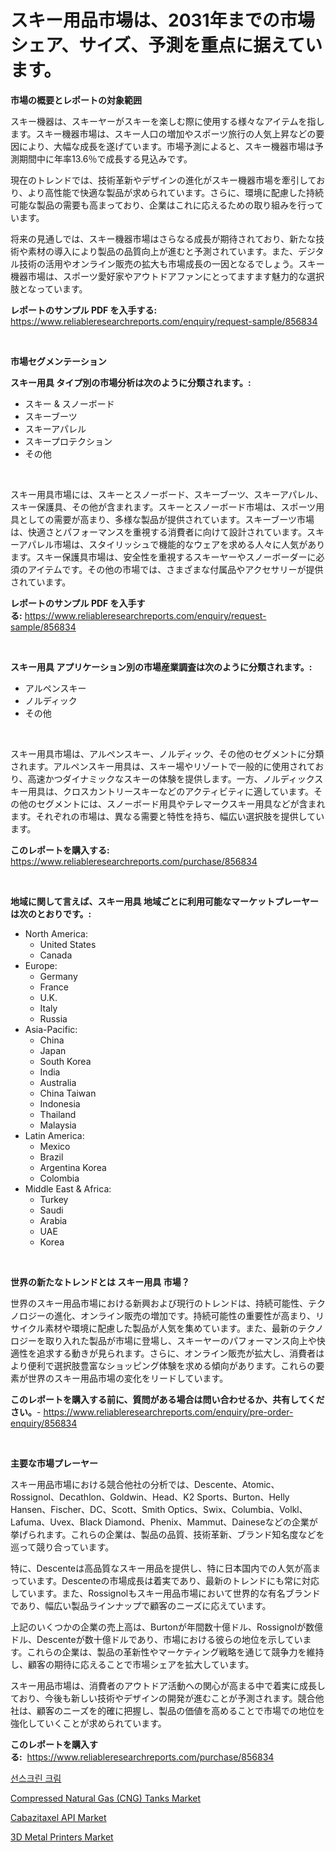 <p><h1>スキー用品市場は、2031年までの市場シェア、サイズ、予測を重点に据えています。</h1></p><p><strong>市場の概要とレポートの対象範囲</strong></p>
<p><p>スキー機器は、スキーヤーがスキーを楽しむ際に使用する様々なアイテムを指します。スキー機器市場は、スキー人口の増加やスポーツ旅行の人気上昇などの要因により、大幅な成長を遂げています。市場予測によると、スキー機器市場は予測期間中に年率13.6％で成長する見込みです。</p><p>現在のトレンドでは、技術革新やデザインの進化がスキー機器市場を牽引しており、より高性能で快適な製品が求められています。さらに、環境に配慮した持続可能な製品の需要も高まっており、企業はこれに応えるための取り組みを行っています。</p><p>将来の見通しでは、スキー機器市場はさらなる成長が期待されており、新たな技術や素材の導入により製品の品質向上が進むと予測されています。また、デジタル技術の活用やオンライン販売の拡大も市場成長の一因となるでしょう。スキー機器市場は、スポーツ愛好家やアウトドアファンにとってますます魅力的な選択肢となっています。</p></p>
<p><strong>レポートのサンプル PDF を入手する:</strong> <a href="https://www.reliableresearchreports.com/enquiry/request-sample/856834">https://www.reliableresearchreports.com/enquiry/request-sample/856834</a></p>
<p>&nbsp;</p>
<p><strong>市場セグメンテーション</strong></p>
<p><strong>スキー用具 タイプ別の市場分析は次のように分類されます。:</strong></p>
<p><ul><li>スキー & スノーボード</li><li>スキーブーツ</li><li>スキーアパレル</li><li>スキープロテクション</li><li>その他</li></ul></p>
<p>&nbsp;</p>
<p><p>スキー用具市場には、スキーとスノーボード、スキーブーツ、スキーアパレル、スキー保護具、その他が含まれます。スキーとスノーボード市場は、スポーツ用具としての需要が高まり、多様な製品が提供されています。スキーブーツ市場は、快適さとパフォーマンスを重視する消費者に向けて設計されています。スキーアパレル市場は、スタイリッシュで機能的なウェアを求める人々に人気があります。スキー保護具市場は、安全性を重視するスキーヤーやスノーボーダーに必須のアイテムです。その他の市場では、さまざまな付属品やアクセサリーが提供されています。</p></p>
<p><strong>レポートのサンプル PDF を入手する:</strong>&nbsp;<a href="https://www.reliableresearchreports.com/enquiry/request-sample/856834">https://www.reliableresearchreports.com/enquiry/request-sample/856834</a></p>
<p>&nbsp;</p>
<p><strong> スキー用具 アプリケーション別の市場産業調査は次のように分類されます。:</strong></p>
<p><ul><li>アルペンスキー</li><li>ノルディック</li><li>その他</li></ul></p>
<p>&nbsp;</p>
<p><p>スキー用具市場は、アルペンスキー、ノルディック、その他のセグメントに分類されます。アルペンスキー用具は、スキー場やリゾートで一般的に使用されており、高速かつダイナミックなスキーの体験を提供します。一方、ノルディックスキー用具は、クロスカントリースキーなどのアクティビティに適しています。その他のセグメントには、スノーボード用具やテレマークスキー用具などが含まれます。それぞれの市場は、異なる需要と特性を持ち、幅広い選択肢を提供しています。</p></p>
<p><strong>このレポートを購入する:</strong>&nbsp; <a href="https://www.reliableresearchreports.com/purchase/856834">https://www.reliableresearchreports.com/purchase/856834</a></p>
<p>&nbsp;</p>
<p><strong>地域に関して言えば、スキー用具 地域ごとに利用可能なマーケットプレーヤーは次のとおりです。:</strong></p>
<p><ul>
    <li>
        North America:
        <ul>
            <li>United States</li>
            <li>Canada</li>
        </ul>
    </li>
    <li>
        Europe:
        <ul>
            <li>Germany</li>
            <li>France</li>
            <li>U.K.</li>
            <li>Italy</li>
            <li>Russia</li>
        </ul>
    </li>
    <li>
        Asia-Pacific:
        <ul>
            <li>China</li>
            <li>Japan</li>
            <li>South Korea</li>
            <li>India</li>
            <li>Australia</li>
            <li>China Taiwan</li>
            <li>Indonesia</li>
            <li>Thailand</li>
            <li>Malaysia</li>
        </ul>
    </li>
    <li>
        Latin America:
        <ul>
            <li>Mexico</li>
            <li>Brazil</li>
            <li>Argentina Korea</li>
            <li>Colombia</li>
        </ul>
    </li>
    <li>
        Middle East & Africa:
        <ul>
            <li>Turkey</li>
            <li>Saudi</li>
            <li>Arabia</li>
            <li>UAE</li>
            <li>Korea</li>
        </ul>
    </li>
    </ul></p>
<p>&nbsp;</p>
<p><strong>世界の新たなトレンドとは スキー用具 市場？</strong></p>
<p><p>世界のスキー用品市場における新興および現行のトレンドは、持続可能性、テクノロジーの進化、オンライン販売の増加です。持続可能性の重要性が高まり、リサイクル素材や環境に配慮した製品が人気を集めています。また、最新のテクノロジーを取り入れた製品が市場に登場し、スキーヤーのパフォーマンス向上や快適性を追求する動きが見られます。さらに、オンライン販売が拡大し、消費者はより便利で選択肢豊富なショッピング体験を求める傾向があります。これらの要素が世界のスキー用品市場の変化をリードしています。</p></p>
<p><strong>このレポートを購入する前に、質問がある場合は問い合わせるか、共有してください。</strong>- <a href="https://www.reliableresearchreports.com/enquiry/pre-order-enquiry/856834">https://www.reliableresearchreports.com/enquiry/pre-order-enquiry/856834</a></p>
<p>&nbsp;</p>
<p><strong>主要な市場プレーヤー</strong></p>
<p><p>スキー用品市場における競合他社の分析では、Descente、Atomic、Rossignol、Decathlon、Goldwin、Head、K2 Sports、Burton、Helly Hansen、Fischer、DC、Scott、Smith Optics、Swix、Columbia、Volkl、Lafuma、Uvex、Black Diamond、Phenix、Mammut、Daineseなどの企業が挙げられます。これらの企業は、製品の品質、技術革新、ブランド知名度などを巡って競り合っています。</p><p>特に、Descenteは高品質なスキー用品を提供し、特に日本国内での人気が高まっています。Descenteの市場成長は着実であり、最新のトレンドにも常に対応しています。また、Rossignolもスキー用品市場において世界的な有名ブランドであり、幅広い製品ラインナップで顧客のニーズに応えています。</p><p>上記のいくつかの企業の売上高は、Burtonが年間数十億ドル、Rossignolが数億ドル、Descenteが数十億ドルであり、市場における彼らの地位を示しています。これらの企業は、製品の革新性やマーケティング戦略を通じて競争力を維持し、顧客の期待に応えることで市場シェアを拡大しています。</p><p>スキー用品市場は、消費者のアウトドア活動への関心が高まる中で着実に成長しており、今後も新しい技術やデザインの開発が進むことが予測されます。競合他社は、顧客のニーズを的確に把握し、製品の価値を高めることで市場での地位を強化していくことが求められています。</p></p>
<p><strong>このレポートを購入する:</strong>&nbsp;&nbsp;<a href="https://www.reliableresearchreports.com/purchase/856834">https://www.reliableresearchreports.com/purchase/856834</a></p>
<p><p><a href="https://github.com/lzuwsfreyoq70/Market-Research-Report-List-1/blob/main/272266215813.md">선스크린 크림</a></p><p><a href="https://github.com/santosh758595/Market-Research-Report-List-4/blob/main/compressed-natural-gas-cng-tanks-market.md">Compressed Natural Gas (CNG) Tanks Market</a></p><p><a href="https://gratis-rainforest-2ca.notion.site/Cabazitaxel-API-Market-Size-and-Growth-Market-Segmentation-Regional-and-Country-Breakdowns-and-Ma-34eebe4228b4414e8c43dcc31d74e8f8">Cabazitaxel API Market</a></p><p><a href="https://view.publitas.com/reportprime-1/3d-metal-printers-market-with-the-goal-of-estimating-the-market-size-and-future-growth-potential-of-various-market-segments-based-on-component-applications-end-user-and-region/">3D Metal Printers Market</a></p></p>